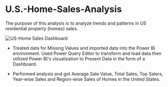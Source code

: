 # U.S.-Home-Sales-Analysis
The purpose of this analysis is to analyze trends and patterns in US residential property (homes) sales.



![US-Home Sales Dashboard](https://user-images.githubusercontent.com/112092937/224491228-61ad2833-efbd-443f-9ae7-317b63654ef0.png)

- Treated data for Missing Values and imported data into the Power BI environment. Used Power Query Editor to transform and load data then utilized Power BI's visualization to Present Data in the form of a Dashboard.

- Performed analysis and got Average Sale Value, Total Sales, Top Salers, Year-wise Sales and Region-wise Sales of Homes in the United States.
